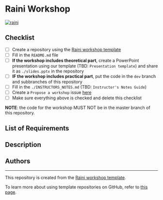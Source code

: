 # Raini Workshop
<!-- Replace the title in the heading (# <title>) with the name of your workshop -->

[![raini](https://img.shields.io/badge/raini-workshop-orange)](https://github.com/raini-dev/raini)
<!-- Add the difficulty level badges for your workshop -->
<!-- @see https://github.com/raini-dev/raini/wiki/Workshop-Difficulty-Levels -->

## Checklist
<!-- This checklist should be removed when completed -->

- [ ] Create a repository using the [Raini workshop template](https://github.com/raini-dev/raini-workshop-template/)
- [ ] Fill in the `README.md` file
- [ ] **If the workshop includes theoretical part**, create a PowerPoint presentation using our template (TBD: `Presentation template`) and share it as `./slides.pptx` in the repository
- [ ] **IF the workshop includes practical part**, put the code in the `dev` branch and subbranches of this repository
- [ ] Fill in the `./INSTRUCTORS_NOTES.md` (TBD: `Instructor's Notes Guide`)
- [ ] Create a `Propose a workshop` issue [here](https://github.com/raini-dev/raini/issues/new/choose)
- [ ] Make sure everything above is checked and delete this checklist

**NOTE**: the code for the workshop MUST NOT be in the master branch of this repository.

## List of Requirements

<!-- Provide a list of requirements for the attendees -->
<!-- If your workshop is of novice level, remove this section -->

## Description

<!-- Put the full description of the workshop for the attendees -->

## Authors

<!-- Put some information about yourself for the attendees -->

*****

This repository is created from the [Raini workshop template](https://github.com/raini-dev/raini-workshop-template/).

To learn more about using template repositories on GitHub, refer to [this page](https://help.github.com/en/github/creating-cloning-and-archiving-repositories/creating-a-repository-from-a-template).

